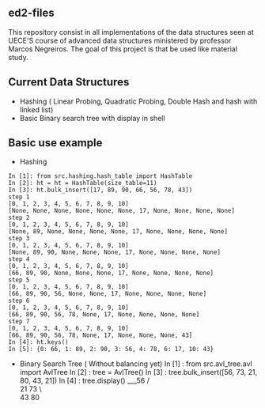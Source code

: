 ## ed2-files
This repository consist in all implementations of the data structures seen at UECE'S course of advanced data structures ministered by professor Marcos Negreiros. 
The goal of this project is that be used like material study. 

## Current Data Structures
* Hashing ( Linear Probing, Quadratic Probing, Double Hash and hash with linked list)
* Basic Binary search tree with display in shell

## Basic use example

* Hashing
```
In [1]: from src.hashing.hash_table import HashTable
In [2]: ht = ht = HashTable(size_table=11)
In [3]: ht.bulk_insert([17, 89, 90, 66, 56, 78, 43])
step 1
[0, 1, 2, 3, 4, 5, 6, 7, 8, 9, 10]
[None, None, None, None, None, None, 17, None, None, None, None]
step 2
[0, 1, 2, 3, 4, 5, 6, 7, 8, 9, 10]
[None, 89, None, None, None, None, 17, None, None, None, None]
step 3
[0, 1, 2, 3, 4, 5, 6, 7, 8, 9, 10]
[None, 89, 90, None, None, None, 17, None, None, None, None]
step 4
[0, 1, 2, 3, 4, 5, 6, 7, 8, 9, 10]
[66, 89, 90, None, None, None, 17, None, None, None, None]
step 5
[0, 1, 2, 3, 4, 5, 6, 7, 8, 9, 10]
[66, 89, 90, 56, None, None, 17, None, None, None, None]
step 6
[0, 1, 2, 3, 4, 5, 6, 7, 8, 9, 10]
[66, 89, 90, 56, 78, None, 17, None, None, None, None]
step 7
[0, 1, 2, 3, 4, 5, 6, 7, 8, 9, 10]
[66, 89, 90, 56, 78, None, 17, None, None, None, 43]
In [4]: ht.keys()
In [5]: {0: 66, 1: 89, 2: 90, 3: 56, 4: 78, 6: 17, 10: 43}
```
* Binary Search Tree ( Without balancing yet)
In [1] : from src.avl_tree.avl import AvlTree
In [2] : tree = AvlTree()
In [3] : tree.bulk_insert([56, 73, 21, 80, 43, 21])
In [4] : tree.display()
   ___56
 /      \
21       73
  \        \
   43       80





